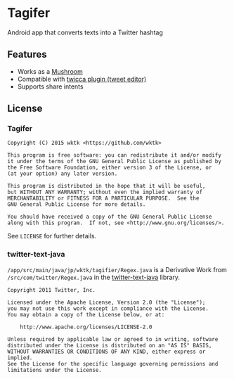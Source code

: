 # Tagifer

Android app that converts texts into a Twitter hashtag

## Features

- Works as a [Mushroom](http://simeji.me/blog/make_mushroom)
- Compatible with [twicca plugin (tweet editor)](http://twicca.r246.jp/developers/edit_tweet_action/)
- Supports share intents

## License

### Tagifer

```
Copyright (C) 2015 wktk <https://github.com/wktk>

This program is free software: you can redistribute it and/or modify
it under the terms of the GNU General Public License as published by
the Free Software Foundation, either version 3 of the License, or
(at your option) any later version.

This program is distributed in the hope that it will be useful,
but WITHOUT ANY WARRANTY; without even the implied warranty of
MERCHANTABILITY or FITNESS FOR A PARTICULAR PURPOSE.  See the
GNU General Public License for more details.

You should have received a copy of the GNU General Public License
along with this program.  If not, see <http://www.gnu.org/licenses/>.
```

See `LICENSE` for further details.

### twitter-text-java

`/app/src/main/java/jp/wktk/tagifier/Regex.java` is a Derivative Work
from `/src/com/twitter/Regex.java` in the [twitter-text-java] library.

[twitter-text-java]: https://github.com/twitter/twitter-text/tree/master/java

```
Copyright 2011 Twitter, Inc.

Licensed under the Apache License, Version 2.0 (the "License");
you may not use this work except in compliance with the License.
You may obtain a copy of the License below, or at:

    http://www.apache.org/licenses/LICENSE-2.0

Unless required by applicable law or agreed to in writing, software
distributed under the License is distributed on an "AS IS" BASIS,
WITHOUT WARRANTIES OR CONDITIONS OF ANY KIND, either express or implied.
See the License for the specific language governing permissions and
limitations under the License.
```
